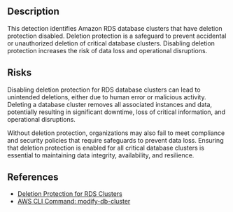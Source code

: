 ## Description

This detection identifies Amazon RDS database clusters that have deletion protection disabled. Deletion protection is a safeguard to prevent accidental or unauthorized deletion of critical database clusters. Disabling deletion protection increases the risk of data loss and operational disruptions.

## Risks

Disabling deletion protection for RDS database clusters can lead to unintended deletions, either due to human error or malicious activity. Deleting a database cluster removes all associated instances and data, potentially resulting in significant downtime, loss of critical information, and operational disruptions.

Without deletion protection, organizations may also fail to meet compliance and security policies that require safeguards to prevent data loss. Ensuring that deletion protection is enabled for all critical database clusters is essential to maintaining data integrity, availability, and resilience.

## References

- [Deletion Protection for RDS Clusters](https://docs.aws.amazon.com/AmazonRDS/latest/AuroraUserGuide/USER_DeleteCluster.html#USER_DeleteCluster.DeletionProtection)
- [AWS CLI Command: modify-db-cluster](https://docs.aws.amazon.com/cli/latest/reference/rds/modify-db-cluster.html)
